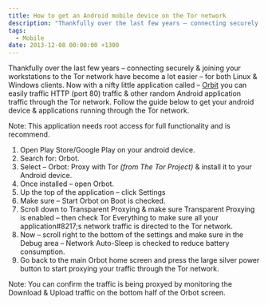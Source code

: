 ```yaml
---
title: How to get an Android mobile device on the Tor network
description: "Thankfully over the last few years – connecting securely & joining your workstations to the Tor network have become a lot easier – for both Linux & Wind..."
tags:
  - Mobile
date: 2013-12-08 00:00:00 +1300
---
```

Thankfully over the last few years – connecting securely & joining your workstations to the Tor network have become a lot easier – for both Linux & Windows clients. Now with a nifty little application called – [Orbit](https://play.google.com/store/apps/details?id=org.torproject.android&hl=en) you can easily traffic HTTP (port 80) traffic & other random Android application traffic through the Tor network. Follow the guide below to get your android device & applications running through the Tor network.

Note: This application needs root access for full functionality and is recommend.

  1. Open Play Store/Google Play on your android device.
  2. Search for: Orbot.
  3. Select – Orbot: Proxy with Tor _(from The Tor Project)_ & install it to your Android device.
  4. Once installed – open Orbot.
  5. Up the top of the application – click Settings
  6. Make sure – Start Orbot on Boot is checked.
  7. Scroll down to Transparent Proxying & make sure Transparent Proxying is enabled – then check Tor Everything to make sure all your application#8217;s network traffic is directed to the Tor network.
  8. Now – scroll right to the bottom of the settings and make sure in the Debug area – Network Auto-Sleep is checked to reduce battery consumption.
  9. Go back to the main Orbot home screen and press the large silver power button to start proxying your traffic through the Tor network.

Note: You can confirm the traffic is being proxyed by monitoring the Download & Upload traffic on the bottom half of the Orbot screen.
